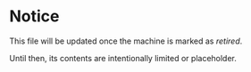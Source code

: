 # Notice

This file will be updated once the machine is marked as *retired*.

Until then, its contents are intentionally limited or placeholder.
